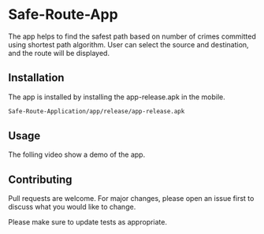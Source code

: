 # Safe-Route-App

The app helps to find the safest path based on number of crimes committed using shortest path algorithm. User can select the source and destination, and the route will be displayed.

## Installation

The app is installed by installing the app-release.apk in the mobile.

```bash
Safe-Route-Application/app/release/app-release.apk
```

## Usage

The folling video show a demo of the app.

## Contributing

Pull requests are welcome. For major changes, please open an issue first to discuss what you would like to change.

Please make sure to update tests as appropriate.

